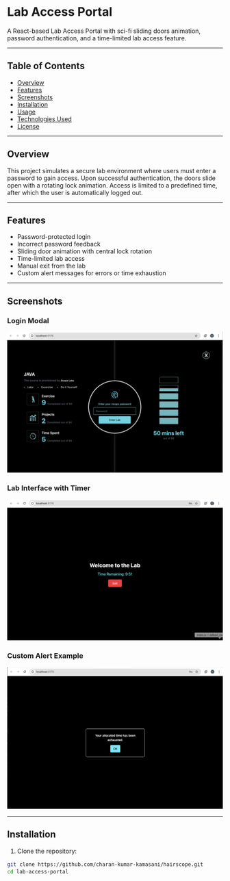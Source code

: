 # Lab Access Portal

A React-based Lab Access Portal with sci-fi sliding doors animation, password authentication, and a time-limited lab access feature.

---

## Table of Contents

- [Overview](#overview)  
- [Features](#features)  
- [Screenshots](#screenshots)  
- [Installation](#installation)  
- [Usage](#usage)  
- [Technologies Used](#technologies-used)  
- [License](#license)  

---

## Overview

This project simulates a secure lab environment where users must enter a password to gain access. Upon successful authentication, the doors slide open with a rotating lock animation. Access is limited to a predefined time, after which the user is automatically logged out.

---

## Features

- Password-protected login  
- Incorrect password feedback  
- Sliding door animation with central lock rotation  
- Time-limited lab access  
- Manual exit from the lab  
- Custom alert messages for errors or time exhaustion  

---

## Screenshots

### Login Modal

![Login Modal](src/assets/demo/loginModal.png)

### Lab Interface with Timer

![Lab Interface](src/assets/demo/interface.png)  

### Custom Alert Example
![Custom Alert](src/assets/demo/loginAlert.png)  


---

## Installation

1. Clone the repository:

```bash
git clone https://github.com/charan-kumar-kamasani/hairscope.git
cd lab-access-portal
